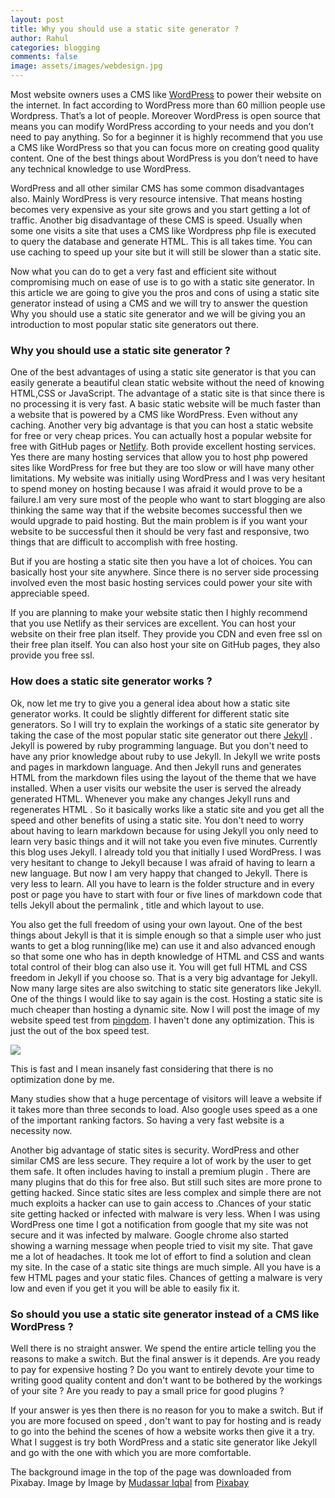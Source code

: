 ```yaml
---
layout: post
title: Why you should use a static site generator ?
author: Rahul
categories: blogging
comments: false
image: assets/images/webdesign.jpg
---
```

Most website owners uses a CMS like <a href= "https://wordpress.org">WordPress</a> to power their website on the internet. In fact according to WordPress more than 60 million people use Wordpress. That’s a lot of people. Moreover WordPress is open source that means you can modify WordPress according to your needs and you don’t need to pay anything. So for a beginner it is highly recommend that you use a CMS like WordPress so that you can focus more on creating good quality content. One of the best things about WordPress is you don’t need to have any technical knowledge to use WordPress.

WordPress and all other similar CMS has some common disadvantages also. Mainly WordPress is very resource intensive. That means hosting becomes very expensive as your site grows and you start getting a lot of traffic. Another big disadvantage of these CMS is speed. Usually when some one visits a site that uses a CMS like Wordpress php file is executed to query the database and generate HTML.
This is all takes time. You can use caching to speed up your site but it will still be slower than a static site.

Now what you can do to get a very fast and efficient site without compromising much on ease of use is to go with a static site generator. In this article we are going to give you the pros and cons of using a static site generator instead of using a CMS and we will try to answer the question Why you should use a static site generator and we will be giving you an introduction to most popular static site generators out there.

<h3> Why you should use a static site generator ? </h3>

One of the best advantages of using a static site generator is that you can easily generate a beautiful clean static website without the need of knowing HTML,CSS or JavaScript.
The advantage of a static site is that since there is no processing it is very fast. A basic static website will be much faster than a website that is powered by a CMS like WordPress. Even without any caching. Another very big advantage is that you can host a static website for free or very cheap prices. You can actually host a popular website for free with GitHub pages or <a href="https://www.netlify.com">Netlify</a>. Both provide excellent hosting services.
Yes there are many hosting services that allow you to host php powered sites like WordPress for free but they are too slow or will have many other limitations. My website was initially using WordPress and I was very hesitant to spend money on hosting because I was afraid it would prove to be a failure.I am very sure most of the people who want to start blogging are also thinking the same way that if the website becomes successful then we would upgrade to paid hosting. But the main problem is if you want your website to be successful then it should be very fast and responsive, two things that are difficult to accomplish with free hosting.

But if you are hosting a static site then you have a lot of choices. You can basically host your site anywhere. Since there is no server side processing  involved even the most basic hosting services could power your site with appreciable speed.

If you are planning to make your website static then I highly recommend that you use Netlify as their services are excellent. You can host your website on their free plan itself. They provide you CDN and even free ssl on their free plan itself. You can also host your site on GitHub pages, they also provide you free ssl.

<h3> How does a static site generator works ? </h3>

Ok, now let me try to give you a general idea about how a static site generator works. It could be slightly different for different static site generators. So I will try to explain the workings of a static site generator by taking the case of the most popular static site generator out there <a href="https://jekyllrb.com/">Jekyll</a> . Jekyll is powered by ruby programming language. But you don't need to have any prior knowledge about ruby to use Jekyll. In Jekyll we write posts and pages in markdown language. And then Jekyll runs and generates HTML from the markdown files using the layout of the theme that we have installed. When a user visits our website the user is served the already generated HTML. Whenever you make any changes Jekyll runs and regenerates HTML . So it basically works like a static site and you get all the speed and other benefits of using a static site.  You don't need to worry about having to learn markdown because for using Jekyll you only need to learn very basic things and it will not take you even five minutes. Currently this blog uses Jekyll. I already told you that initially I used WordPress. I was very hesitant to change to Jekyll because I was afraid of having to learn a new language. But now I am very happy that changed to Jekyll. There is very less to learn.  All you have to learn is the folder structure and in every post or page you have to start with four or five lines of markdown code that tells Jekyll about the permalink , title and which layout to use.

You also get the full freedom of using your own layout.
One of the best things about Jekyll is that it is simple enough so that a simple user who just wants to get a blog running(like me) can use it and also advanced enough so that some one who has in depth knowledge of HTML and CSS and wants total control of their blog can also use it. You will get full HTML and CSS freedom in Jekyll if you choose so. That is a very big advantage for Jekyll. Now many large sites are also switching to static site generators like Jekyll. One of the things I would like to say again is the cost. Hosting a static site is much cheaper than hosting a dynamic site.
Now I will post the image of my website speed test from <a href="https://tools.pingdom.com">pingdom</a>. I haven't done any optimization. This is just the out of the box speed test.

<img src='{{site.baseurl}}/assets/images/result.JPG'>

This is fast and I mean insanely fast considering that there is no optimization done by me.

Many studies show that a huge percentage of visitors will leave a website if it takes more than three seconds to load. Also google uses speed as a one of the important ranking factors. So having a very fast website is a necessity now.

Another big advantage of static sites is security. WordPress and other similar CMS are less secure. They require a lot of work by the user to get them safe. It often includes having to install a premium plugin . There are many plugins that do this for free also. But still such sites are more prone to getting hacked. Since static sites are less complex and simple there are not much exploits a hacker can use to gain access to .Chances of your static site getting hacked or infected with malware is very less. When I was using WordPress one time I got a notification from google that my site was not secure and it was infected by malware. Google chrome also started showing a warning message when people tried to visit my site. That gave me a lot of headaches. It took me lot of effort to find a solution and clean my site. In the case of a static site things are much simple. All you have is a few HTML pages and your static files. Chances of getting a malware is very low and even if you get it you will be able to easily fix it.

<h3> So should you use a static site generator instead of a CMS like WordPress ? </h3>

Well there is no straight answer. We spend the entire article telling you the reasons to make a switch. But the final answer is it depends. Are you ready to pay for expensive hosting ? Do you want to entirely devote your time to writing good quality content and don't want to be bothered by the workings of your site ? Are you ready to pay a small price for good plugins ?

If your answer is yes then there is no reason for you to make a switch. But if you are more focused on speed , don't want to pay for hosting and is ready to go into the behind the scenes of how a website works then give it a try.
What I suggest is try both WordPress and a static site generator like Jekyll and go with the one with which you are more comfortable.

The background image in the top of the page was downloaded from Pixabay. Image by Image by <a href="https://pixabay.com/users/kreatikar-8562930/?utm_source=link-attribution&amp;utm_medium=referral&amp;utm_campaign=image&amp;utm_content=3411373">Mudassar Iqbal</a> from <a href="https://pixabay.com/?utm_source=link-attribution&amp;utm_medium=referral&amp;utm_campaign=image&amp;utm_content=3411373">Pixabay</a>
